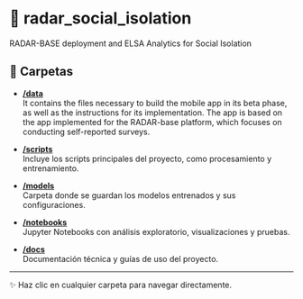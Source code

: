 # 📁 radar_social_isolation
RADAR-BASE deployment and ELSA Analytics for Social Isolation

## 📂 Carpetas

- [**/data**](./RADAR-Questionnaire)  
  It contains the files necessary to build the mobile app in its beta phase, as well as the instructions for its implementation. The app is based on the app implemented for the RADAR-base platform, which focuses on conducting self-reported surveys.

- [**/scripts**](./scripts)  
  Incluye los scripts principales del proyecto, como procesamiento y entrenamiento.

- [**/models**](./models)  
  Carpeta donde se guardan los modelos entrenados y sus configuraciones.

- [**/notebooks**](./notebooks)  
  Jupyter Notebooks con análisis exploratorio, visualizaciones y pruebas.

- [**/docs**](./docs)  
  Documentación técnica y guías de uso del proyecto.

---

✨ Haz clic en cualquier carpeta para navegar directamente.
